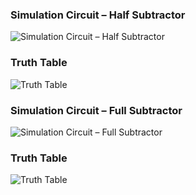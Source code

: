 ### Simulation Circuit – Half Subtractor

![ Simulation Circuit – Half Subtractor ](/srmeeevlab_logic_gates/PSOC/1_Development_of_voltage_controllers_for_SMIB_system_1/assets/images/exp4_a.png)

### Truth Table

![ Truth Table ](/srmeeevlab_logic_gates/PSOC/1_Development_of_voltage_controllers_for_SMIB_system_1/assets/images/exp4_b.png)

### Simulation Circuit – Full Subtractor

![ Simulation Circuit – Full Subtractor ](/srmeeevlab_logic_gates/PSOC/1_Development_of_voltage_controllers_for_SMIB_system_1/assets/images/exp4_c.png)

### Truth Table

![ Truth Table ](/srmeeevlab_logic_gates/PSOC/1_Development_of_voltage_controllers_for_SMIB_system_1/assets/images/exp4_d.png)

